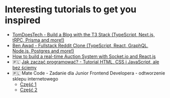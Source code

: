 # Interesting tutorials to get you inspired
- [TomDoesTech - Build a Blog with the T3 Stack (TypeScript, Next.js, tRPC, Prisma and more!)](https://www.youtube.com/watch?v=syEWlxVFUrY)
- [Ben Awad - Fullstack Reddit Clone (TypeScript, React, GraphQL, Node.js, Postgres and more!)](https://www.youtube.com/watch?v=I6ypD7qv3Z8)
- [How to build a real-time Auction System with Socket.io and React.js](https://dev.to/novu/how-to-build-a-real-time-auction-system-with-socketio-and-reactjs-3ble)
- 🇵🇱 [Jak zacząć programować? - Tutorial HTML, CSS i JavaScript, ale bez ściemy](https://www.youtube.com/watch?v=lfQmsYCDci8)
- 🇵🇱 Mate Code - Zadanie dla Junior Frontend Developera - odtworzenie sklepu internetowego
  - [Część 1](https://www.youtube.com/watch?v=RXnj77CF9iY)
  - [Część 2](https://www.youtube.com/watch?v=V0SrIkH-NRU)
